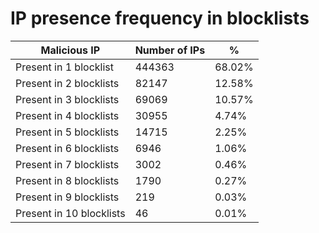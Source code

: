 # IP presence frequency in blocklists
| Malicious IP | Number of IPs | % |
|----|----|----|
| Present in 1 blocklist | 444363 | 68.02% |
| Present in 2 blocklists | 82147 | 12.58% |
| Present in 3 blocklists | 69069 | 10.57% |
| Present in 4 blocklists | 30955 | 4.74% |
| Present in 5 blocklists | 14715 | 2.25% |
| Present in 6 blocklists | 6946 | 1.06% |
| Present in 7 blocklists | 3002 | 0.46% |
| Present in 8 blocklists | 1790 | 0.27% |
| Present in 9 blocklists | 219 | 0.03% |
| Present in 10 blocklists | 46 | 0.01% |
